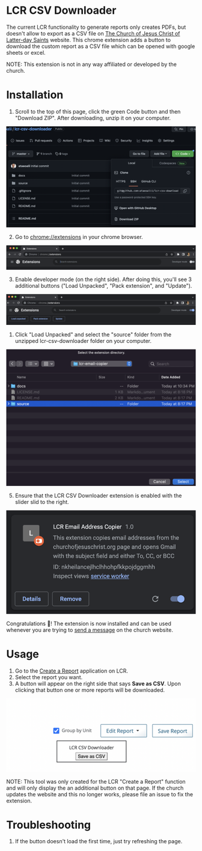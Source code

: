 # LCR CSV Downloader

The current LCR functionality to generate reports only creates PDFs, but doesn't allow to export as
a CSV file on
[The Church of Jesus Christ of Latter-day Saints](https://lcr.churchofjesuschrist.org/report)
website. This chrome extension adds a button to download the custom report as a CSV file which
can be opened with google sheets or excel.

NOTE: This extension is not in any way affiliated or developed by the church.

# Installation

1. Scroll to the top of this page, click the green Code button and then "Download ZIP". After downloading, unzip it on your computer.

![Download ZIP](docs/1-download.png)

2. Go to [chrome://extensions](chrome://extensions) in your chrome browser.

![Chrome Extensions](docs/2-chrome-extension.png)

3. Enable developer mode (on the right side). After doing this, you'll see 3 additional buttons ("Load Unpacked", "Pack extension", and "Update").

![Developer Mode](docs/3-developer-mode.png)

1. Click "Load Unpacked" and select the "source" folder from the unzipped lcr-csv-downloader folder on your computer.

![Select Source](docs/4-select-source.png)

5. Ensure that the LCR CSV Downloader extension is enabled with the slider slid to the right.

![Enable Extension](docs/5-enable-extension.png)

Congratulations 🎉! The extension is now installed and can be used whenever you are trying to
[send a message](https://lcr.churchofjesuschrist.org/messaging) on the church website.

# Usage

1. Go to the [Create a Report](https://lcr.churchofjesuschrist.org/report/custom-reports) application on LCR.
2. Select the report you want.
3. A button will appear on the right side that says **Save as CSV**. Upon clicking that button one or more
   reports will be downloaded.

![Save As CSV](docs/6-save-as-csv.png)

NOTE: This tool was only created for the LCR "Create a Report" function and will only display the
an additional button on that page. If the church updates the website and this no longer works, please
file an issue to fix the extension.

# Troubleshooting

1. If the button doesn't load the first time, just try refreshing the page.
